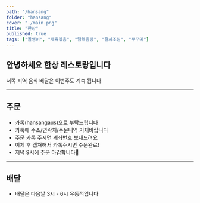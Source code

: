 ```yaml
---
path: "/hansang"
folder: "hansang"
cover: "./main.png"
title: "한상"
published: true
tags: ["골뱅이", "제육볶음", "닭볶음탕", "갈치조림", "쭈꾸미"]
---
```


## 안녕하세요 한상 레스토랑입니다
서쪽 지역 음식 배달은 이번주도 계속 됩니다

---

## 주문
- 카톡(hansangaus)으로 부탁드립니다
- 카톡에 주소/연락처/주문내역 기재바랍니다
- 주문 카톡 주시면 계좌번호 보내드려요
- 이체 후 캡쳐해서 카톡주시면 주문완료!
- 저녁 9시에 주문 마감합니다

---

## 배달
- 배달은 다음날 3시 - 6시 유동적입니다


